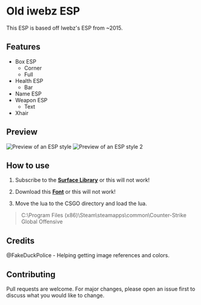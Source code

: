 # Old iwebz ESP
This ESP is based off Iwebz's ESP from ~2015.

## Features
* Box ESP
  * Corner
  * Full
* Health ESP
  * Bar
* Name ESP
* Weapon ESP
  * Text
* Xhair

## Preview
![Preview of an ESP style](https://nullified.s-ul.eu/yuRbRT21)
![Preview of an ESP style 2](https://nullified.s-ul.eu/uzSjQjXG)

## How to use
1. Subscribe to the **[Surface Library](https://gamesense.pub/forums/viewtopic.php?id=18793)** or this will not work!
2. Download this **[Font](https://fontzone.net/font-details/visitor-tt2-brk)** or this will not work!

3. Move the lua to the CSGO directory and load the lua.
 > C:\Program Files (x86)\Steam\steamapps\common\Counter-Strike Global Offensive

## Credits
  @FakeDuckPolice
    - Helping getting image references and colors.

## Contributing
Pull requests are welcome. For major changes, please open an issue first to discuss what you would like to change.

